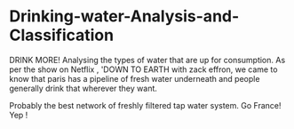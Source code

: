 # Drinking-water-Analysis-and-Classification

DRINK MORE!
Analysing the types of water that are up for consumption.
As per the show on Netflix , 'DOWN TO EARTH with zack effron, we came to know that paris has a pipeline of fresh water underneath and people generally drink that wherever they want.

Probably the best network of freshly filtered tap water system.
Go France!
Yep !
